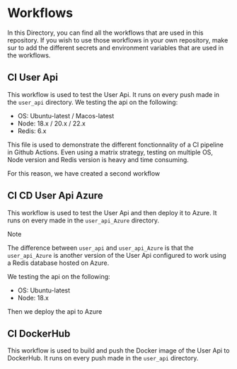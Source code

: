# Workflows

In this Directory, you can find all the workflows that are used in this repository.
If you wish to use those workflows in your own repository, make sur to add the different secrets and environment variables that are used in the workflows.

## CI User Api

This workflow is used to test the User Api. It runs on every push made in the `user_api` directory.
We testing the api on the following:
- OS: Ubuntu-latest / Macos-latest 
- Node: 18.x / 20.x / 22.x
- Redis: 6.x

This file is used to demonstrate the different fonctionnality of a CI pipeline in Github Actions. 
Even using a matrix strategy, testing on multiple OS, Node version and Redis version is heavy and time consuming.

For this reason, we have created a second workflow

## CI CD User Api Azure

This workflow is used to test the User Api and then deploy it to Azure. It runs on every made in the `user_api_Azure` directory.
 
> [!NOTE]
> The difference between `user_api` and `user_api_Azure` is that the `user_api_Azure` is another version of the User Api configured to work using a Redis database hosted on Azure.

We testing the api on the following:
- OS: Ubuntu-latest
- Node: 18.x 

Then we deploy the api to Azure 

## CI DockerHub

This workflow is used to build and push the Docker image of the User Api to DockerHub. It runs on every push made in the `user_api` directory.